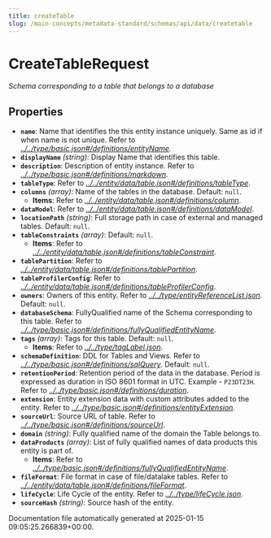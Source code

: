 ```yaml
---
title: createTable
slug: /main-concepts/metadata-standard/schemas/api/data/createtable
---
```


# CreateTableRequest

*Schema corresponding to a table that belongs to a database*

## Properties

- **`name`**: Name that identifies the this entity instance uniquely. Same as id if when name is not unique. Refer to *[../../type/basic.json#/definitions/entityName](#/../type/basic.json#/definitions/entityName)*.
- **`displayName`** *(string)*: Display Name that identifies this table.
- **`description`**: Description of entity instance. Refer to *[../../type/basic.json#/definitions/markdown](#/../type/basic.json#/definitions/markdown)*.
- **`tableType`**: Refer to *[../../entity/data/table.json#/definitions/tableType](#/../entity/data/table.json#/definitions/tableType)*.
- **`columns`** *(array)*: Name of the tables in the database. Default: `null`.
  - **Items**: Refer to *[../../entity/data/table.json#/definitions/column](#/../entity/data/table.json#/definitions/column)*.
- **`dataModel`**: Refer to *[../../entity/data/table.json#/definitions/dataModel](#/../entity/data/table.json#/definitions/dataModel)*.
- **`locationPath`** *(string)*: Full storage path in case of external and managed tables. Default: `null`.
- **`tableConstraints`** *(array)*: Default: `null`.
  - **Items**: Refer to *[../../entity/data/table.json#/definitions/tableConstraint](#/../entity/data/table.json#/definitions/tableConstraint)*.
- **`tablePartition`**: Refer to *[../../entity/data/table.json#/definitions/tablePartition](#/../entity/data/table.json#/definitions/tablePartition)*.
- **`tableProfilerConfig`**: Refer to *[../../entity/data/table.json#/definitions/tableProfilerConfig](#/../entity/data/table.json#/definitions/tableProfilerConfig)*.
- **`owners`**: Owners of this entity. Refer to *[../../type/entityReferenceList.json](#/../type/entityReferenceList.json)*. Default: `null`.
- **`databaseSchema`**: FullyQualified name of the Schema corresponding to this table. Refer to *[../../type/basic.json#/definitions/fullyQualifiedEntityName](#/../type/basic.json#/definitions/fullyQualifiedEntityName)*.
- **`tags`** *(array)*: Tags for this table. Default: `null`.
  - **Items**: Refer to *[../../type/tagLabel.json](#/../type/tagLabel.json)*.
- **`schemaDefinition`**: DDL for Tables and Views. Refer to *[../../type/basic.json#/definitions/sqlQuery](#/../type/basic.json#/definitions/sqlQuery)*. Default: `null`.
- **`retentionPeriod`**: Retention period of the data in the database. Period is expressed as duration in ISO 8601 format in UTC. Example - `P23DT23H`. Refer to *[../../type/basic.json#/definitions/duration](#/../type/basic.json#/definitions/duration)*.
- **`extension`**: Entity extension data with custom attributes added to the entity. Refer to *[../../type/basic.json#/definitions/entityExtension](#/../type/basic.json#/definitions/entityExtension)*.
- **`sourceUrl`**: Source URL of table. Refer to *[../../type/basic.json#/definitions/sourceUrl](#/../type/basic.json#/definitions/sourceUrl)*.
- **`domain`** *(string)*: Fully qualified name of the domain the Table belongs to.
- **`dataProducts`** *(array)*: List of fully qualified names of data products this entity is part of.
  - **Items**: Refer to *[../../type/basic.json#/definitions/fullyQualifiedEntityName](#/../type/basic.json#/definitions/fullyQualifiedEntityName)*.
- **`fileFormat`**: File format in case of file/datalake tables. Refer to *[../../entity/data/table.json#/definitions/fileFormat](#/../entity/data/table.json#/definitions/fileFormat)*.
- **`lifeCycle`**: Life Cycle of the entity. Refer to *[../../type/lifeCycle.json](#/../type/lifeCycle.json)*.
- **`sourceHash`** *(string)*: Source hash of the entity.


Documentation file automatically generated at 2025-01-15 09:05:25.266839+00:00.
